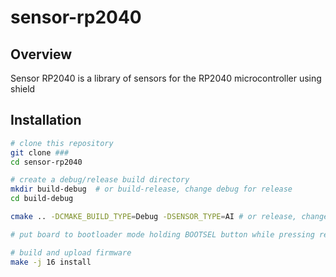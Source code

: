 # sensor-rp2040
## Overview

Sensor RP2040 is a library of sensors for the RP2040 microcontroller using shield 

## Installation

```bash
# clone this repository
git clone ###
cd sensor-rp2040

# create a debug/release build directory
mkdir build-debug  # or build-release, change debug for release
cd build-debug

cmake .. -DCMAKE_BUILD_TYPE=Debug -DSENSOR_TYPE=AI # or release, change AI for other sensor type

# put board to bootloader mode holding BOOTSEL button while pressing reset button

# build and upload firmware
make -j 16 install
```